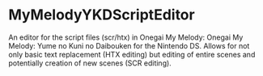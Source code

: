 # MyMelodyYKDScriptEditor

An editor for the script files (scr/htx) in Onegai My Melody: Onegai My Melody: Yume no Kuni no Daibouken for the Nintendo DS. Allows for not only basic text replacement (HTX editing) but editing of entire scenes and potentially creation of new scenes (SCR editing).
